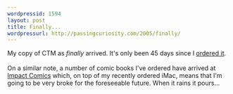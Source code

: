 ```yaml
--- 
wordpressid: 1594
layout: post
title: Finally...
wordpressurl: http://passingcuriosity.com/2005/finally/
---
```

My copy of CTM as <span style="font-style: italic;">finally</span> arrived. It's only been 45 days since I <a href="http://troacss.blogspot.com/2005/04/books-glorious-books.html">ordered it</a>.<br /><br />On a similar note, a number of comic books I've ordered have arrived at <a href="http://www.impactcomics.com.au/">Impact Comics</a> which, on top of my recently ordered iMac, means that I'm going to be very broke for the foreseeable future. When it rains it pours...
